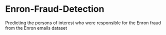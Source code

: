 # Enron-Fraud-Detection
Predicting the persons of interest who were responsible for the Enron fraud from the Enron emails dataset
